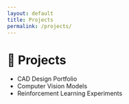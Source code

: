 ```yaml
---
layout: default
title: Projects
permalink: /projects/
---
```


# 📂 Projects
- CAD Design Portfolio
- Computer Vision Models
- Reinforcement Learning Experiments
